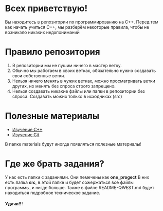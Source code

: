<h1>Всех приветствую!</h1>

Вы находитесь в репозитории по программированию на С++. Перед тем как начать учиться С++, мы разберём некоторые правила, чтобы не возникало никаких недопониманий

<h1>Правило репозитория</h1>

1) В репозитории мы не пушим ничего в мастер ветку.
2) Обычно мы работаем в своих ветках, обязательно нужно создавать свои собственные ветки.
3) Нельзя ничего менять в чужих ветках, можно просматривать ветки других, но менять без спроса строго запрещено.
4) Нельзя создавать никакие файлы или папки в репозитории без спроса. Создавать можно только в исходниках (src)


<h1>Полезные материалы</h1>

- <a href = "https://metanit.com/cpp/">Изучение С++</a>
- <a href = "https://ru.hexlet.io/programs/git-basics-free">Изучение Git</a>

В папке materials будут иногда появляться полезные материалы!

<h1>Где же брать задания?</h1>

У нас есть папки с заданиями. Они пемечены как <b>one_progect</b>
В них есть папка <b>src</b>, в этой папке и будет сожержаться все файлы программы, и нигде больше.
Также в файле README-QWEST.md будет находиться подробное техническое задание.

<h4>Удачи!!!</h4>


